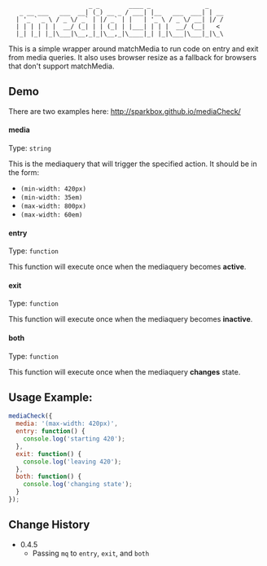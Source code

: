 
```
                      _ _        ____ _               _
   _ __ ___   ___  __| (_) __ _ / ___| |__   ___  ___| | __
  | '_ ` _ \ / _ \/ _` | |/ _` | |   | '_ \ / _ \/ __| |/ /
  | | | | | |  __/ (_| | | (_| | |___| | | |  __/ (__|   <
  |_| |_| |_|\___|\__,_|_|\__,_|\____|_| |_|\___|\___|_|\_\
```

This is a simple wrapper around matchMedia to run code on entry and exit from media queries. It also uses browser resize as a fallback for browsers that don't support matchMedia.


## Demo
There are two examples here: http://sparkbox.github.io/mediaCheck/


#### media
Type: `string`

This is the mediaquery that will trigger the specified action. It should be in the form:

 * `(min-width: 420px)`
 * `(min-width: 35em)`
 * `(max-width: 800px)`
 * `(max-width: 60em)`

#### entry
Type: `function`

This function will execute once when the mediaquery becomes **active**.

#### exit
Type: `function`

This function will execute once when the mediaquery becomes **inactive**.

#### both
Type: `function`

This function will execute once when the mediaquery **changes** state.


## Usage Example:

```javascript
mediaCheck({
  media: '(max-width: 420px)',
  entry: function() {
    console.log('starting 420');
  },
  exit: function() {
    console.log('leaving 420');
  },
  both: function() {
    console.log('changing state');
  }
});
```

## Change History
 - 0.4.5
   - Passing `mq` to `entry`, `exit`, and `both`
